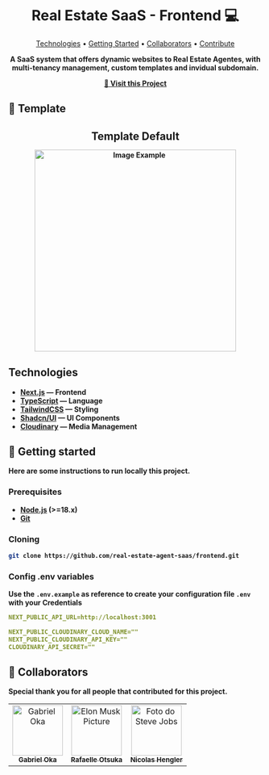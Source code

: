 <h1 align="center" style="font-weight: bold;">Real Estate SaaS - Frontend 💻</h1>

<p align="center">
 <a href="#technologies">Technologies</a> • 
 <a href="#started">Getting Started</a> • 
 <a href="#colab">Collaborators</a> •
 <a href="#contribute">Contribute</a>
</p>

<p align="center">
        <b>A SaaS system that offers dynamic websites to Real Estate Agentes, with multi-tenancy management, custom templates and invidual subdomain.<b>
</p>

<p align="center">
     <a href="PROJECT__URL">📱 Visit this Project</a>
</p>

<h2 id="layout">🎨 Template </h2>

<h2 align="center" style="font-weight: semi-bold; margin-bottom: 8px;"> Template Default </h2>
<p align="center">
    <img src="https://media.licdn.com/dms/image/v2/D4D22AQGjn14VTcYxJA/feedshare-shrink_2048_1536/B4DZkK5lU_IcCM-/0/1756824495273?e=1759968000&v=beta&t=LR5iqSQX8rXMgeerRkcaNiKpRrSxe4-rRx_5z7YVEdA" alt="Image Example" width="400px">
</p>

<h2 id="technologies">Technologies</h2>

- [Next.js](https://nextjs.org/) — Frontend
- [TypeScript](https://www.typescriptlang.org/) — Language
- [TailwindCSS](https://tailwindcss.com/) — Styling
- [Shadcn/UI](https://ui.shadcn.com/) — UI Components
- [Cloudinary](https://cloudinary.com/) — Media Management

<h2 id="started">🚀 Getting started</h2>

Here are some instructions to run locally this project.

<h3>Prerequisites</h3>

- [Node.js](https://nodejs.org/) (>=18.x)
- [Git](https://git-scm.com/)

<h3>Cloning</h3>

```bash
git clone https://github.com/real-estate-agent-saas/frontend.git
```



<h3>Config .env variables</h2>

Use the `.env.example` as reference to create your configuration file `.env` with your Credentials

```yaml
NEXT_PUBLIC_API_URL=http://localhost:3001 

NEXT_PUBLIC_CLOUDINARY_CLOUD_NAME=""
NEXT_PUBLIC_CLOUDINARY_API_KEY=""
CLOUDINARY_API_SECRET=""
```

<h2 id="colab">🤝 Collaborators</h2>

Special thank you for all people that contributed for this project.

<table>
  <tr>
    <td align="center">
      <a href="https://github.com/Gabuka">
        <img src="https://avatars.githubusercontent.com/u/17441601?v=4" width="100px;" alt="Gabriel Oka"/><br>
        <sub>
          <b>Gabriel Oka</b>
        </sub>
      </a>
    </td>
    <td align="center">
      <a href="https://github.com/Rafa-Otsuka">
        <img src="https://avatars.githubusercontent.com/u/166652898?v=4" width="100px;" alt="Elon Musk Picture"/><br>
        <sub>
          <b>Rafaelle Otsuka</b>
        </sub>
      </a>
    </td>
    <td align="center">
      <a href="https://github.com/nhengler">
        <img src="https://avatars.githubusercontent.com/u/111945954?v=4" width="100px;" alt="Foto do Steve Jobs"/><br>
        <sub>
          <b>Nicolas Hengler</b>
        </sub>
      </a>
    </td>
  </tr>
</table>

